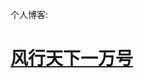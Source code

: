 个人博客:
<h1><a id="Header1_HeaderTitle" class="headermaintitle" href="gluttonousSnake/index.html">风行天下一万号</a></h1>
